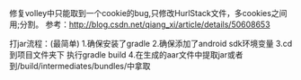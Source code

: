 修复volley中只能取到一个cookie的bug,只修改HurlStack文件，多cookies之间用;分割。
参考：http://blog.csdn.net/qiang_xi/article/details/50608653

打jar流程：(最简单)
1.确保安装了gradle
2.确保添加了android sdk环境变量
3.cd到项目文件夹下 执行gradle build
4.在生成的aar文件中提取jar或者到/build/intermediates/bundles/中拿取
